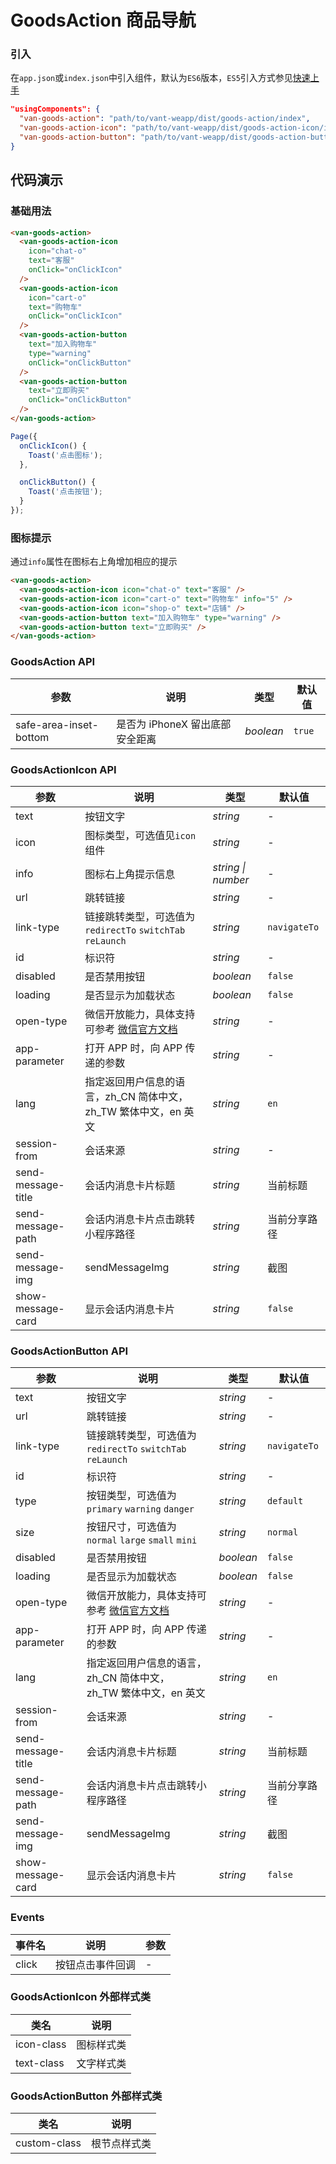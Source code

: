 # GoodsAction 商品导航

### 引入
在`app.json`或`index.json`中引入组件，默认为`ES6`版本，`ES5`引入方式参见[快速上手](#/quickstart)

```json
"usingComponents": {
  "van-goods-action": "path/to/vant-weapp/dist/goods-action/index",
  "van-goods-action-icon": "path/to/vant-weapp/dist/goods-action-icon/index",
  "van-goods-action-button": "path/to/vant-weapp/dist/goods-action-button/index"
}
```


## 代码演示

### 基础用法

```html
<van-goods-action>
  <van-goods-action-icon
    icon="chat-o"
    text="客服"
    onClick="onClickIcon"
  />
  <van-goods-action-icon
    icon="cart-o"
    text="购物车"
    onClick="onClickIcon"
  />
  <van-goods-action-button
    text="加入购物车"
    type="warning"
    onClick="onClickButton"
  />
  <van-goods-action-button
    text="立即购买"
    onClick="onClickButton"
  />
</van-goods-action>
```

```javascript
Page({
  onClickIcon() {
    Toast('点击图标');
  },

  onClickButton() {
    Toast('点击按钮');
  }
});
```

### 图标提示

通过`info`属性在图标右上角增加相应的提示

```html
<van-goods-action>
  <van-goods-action-icon icon="chat-o" text="客服" />
  <van-goods-action-icon icon="cart-o" text="购物车" info="5" />
  <van-goods-action-icon icon="shop-o" text="店铺" />
  <van-goods-action-button text="加入购物车" type="warning" />
  <van-goods-action-button text="立即购买" />
</van-goods-action>
```

### GoodsAction API

| 参数 | 说明 | 类型 | 默认值 |
|-----------|-----------|-----------|-------------|
| safe-area-inset-bottom | 是否为 iPhoneX 留出底部安全距离 | *boolean* | `true` |

### GoodsActionIcon API

| 参数 | 说明 | 类型 | 默认值 |
|-----------|-----------|-----------|-------------|
| text | 按钮文字 | *string* | - |
| icon | 图标类型，可选值见`icon`组件 | *string* | - |
| info | 图标右上角提示信息 | *string \| number* | - |
| url | 跳转链接 | *string* | - |
| link-type | 链接跳转类型，可选值为 `redirectTo` `switchTab` `reLaunch` | *string* | `navigateTo` |
| id | 标识符 | *string* | - |
| disabled | 是否禁用按钮 | *boolean* | `false` |
| loading | 是否显示为加载状态 | *boolean* | `false` |
| open-type | 微信开放能力，具体支持可参考 [微信官方文档](https://mp.weixin.qq.com/debug/wxadoc/dev/component/button.html) | *string* | - |
| app-parameter | 打开 APP 时，向 APP 传递的参数 | *string* | - |
| lang | 指定返回用户信息的语言，zh_CN 简体中文，<br>zh_TW 繁体中文，en 英文 | *string* | `en` |
| session-from | 会话来源 | *string* | - |
| send-message-title | 会话内消息卡片标题 | *string* | 当前标题 |
| send-message-path | 会话内消息卡片点击跳转小程序路径 | *string* | 当前分享路径 |
| send-message-img | sendMessageImg | *string* | 截图 |
| show-message-card | 显示会话内消息卡片 | *string* | `false` |

### GoodsActionButton API

| 参数 | 说明 | 类型 | 默认值 |
|-----------|-----------|-----------|-------------|
| text | 按钮文字 | *string* | - |
| url | 跳转链接 | *string* | - |
| link-type | 链接跳转类型，可选值为 `redirectTo` `switchTab` `reLaunch` | *string* | `navigateTo` |
| id | 标识符 | *string* | - |
| type | 按钮类型，可选值为 `primary` `warning` `danger` | *string* | `default` |
| size | 按钮尺寸，可选值为 `normal` `large` `small` `mini` | *string* | `normal` |
| disabled | 是否禁用按钮 | *boolean* | `false` |
| loading | 是否显示为加载状态 | *boolean* | `false` |
| open-type | 微信开放能力，具体支持可参考 [微信官方文档](https://mp.weixin.qq.com/debug/wxadoc/dev/component/button.html) | *string* | - |
| app-parameter | 打开 APP 时，向 APP 传递的参数 | *string* | - |
| lang | 指定返回用户信息的语言，zh_CN 简体中文，<br>zh_TW 繁体中文，en 英文 | *string* | `en` |
| session-from | 会话来源 | *string* | - |
| send-message-title | 会话内消息卡片标题 | *string* | 当前标题 |
| send-message-path | 会话内消息卡片点击跳转小程序路径 | *string* | 当前分享路径 |
| send-message-img | sendMessageImg | *string* | 截图 |
| show-message-card | 显示会话内消息卡片 | *string* | `false` |

### Events

| 事件名 | 说明 | 参数 |
|-----------|-----------|-----------|
| click | 按钮点击事件回调 | - |

### GoodsActionIcon 外部样式类

| 类名 | 说明 |
|-----------|-----------|
| icon-class | 图标样式类 |
| text-class | 文字样式类 |

### GoodsActionButton 外部样式类

| 类名 | 说明 |
|-----------|-----------|
| custom-class | 根节点样式类 |
